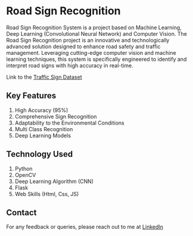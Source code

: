 # Road Sign Recognition 
Road Sign Recognition System is a project based on Machine Learning, Deep Learning (Convolutional Neural Network) and Computer Vision. The Road Sign Recognition project is an innovative and technologically advanced solution designed to enhance road safety and traffic management. Leveraging cutting-edge computer vision and machine learning techniques, this system is specifically engineered to identify and interpret road signs with high accuracy in real-time.

Link to the [Traffic Sign Dataset](https://www.kaggle.com/datasets/meowmeowmeowmeowmeow/gtsrb-german-traffic-sign)

## Key Features
1. High Accuracy (95%)
2. Comprehensive Sign Recognition
3. Adaptability to the Environmental Conditions
4. Multi Class Recognition
5. Deep Learning Models

## Technology Used
1. Python
2. OpenCV
3. Deep Learning Algorithm (CNN)
4. Flask
5. Web Skills (Html, Css, JS)

## Contact 
For any feedback or queries, please reach out to me at [LinkedIn](https://www.linkedin.com/in/krishnakumaragrawal/)



   

